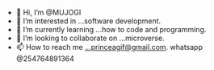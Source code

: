 - 👋 Hi, I’m @MUJOGI
- 👀 I’m interested in ...software development.
- 🌱 I’m currently learning ...how to code and programming.
- 💞️ I’m looking to collaborate on ...microverse.
- 📫 How to reach me ...princeagif@gmail.com. whatsapp @254764891364

<!---
MUJOGI/MUJOGI is a ✨ special ✨ repository because its `README.md` (this file) appears on your GitHub profile.
You can click the Preview link to take a look at your changes.
--->
